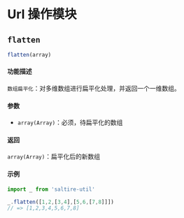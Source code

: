 # Url 操作模块

## `flatten` <Badge text="0.0.1+"/>

``` javascript
flatten(array)
```

#### 功能描述

`数组扁平化`：对多维数组进行扁平化处理，并返回一个一维数组。

#### 参数

- `array(Array)`：必须，待扁平化的数组

#### 返回

`array(Array)`：扁平化后的新数组

#### 示例

``` javascript
import _ from 'saltire-util'

_.flatten([1,2,[3,4],[5,6,[7,8]]])
// => [1,2,3,4,5,6,7,8]
```
